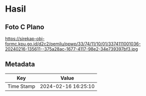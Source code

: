 # Hasil

## Foto C Plano

https://sirekap-obj-formc.kpu.go.id/d2c2/pemilu/ppwp/33/74/11/10/01/3374111001036-20240216-135611--375a28ac-1677-4117-98e2-34e739397bf3.jpg


## Metadata

| Key        | Value               |
| ---------- | ------------------- |
| Time Stamp | 2024-02-16 16:25:10 |




